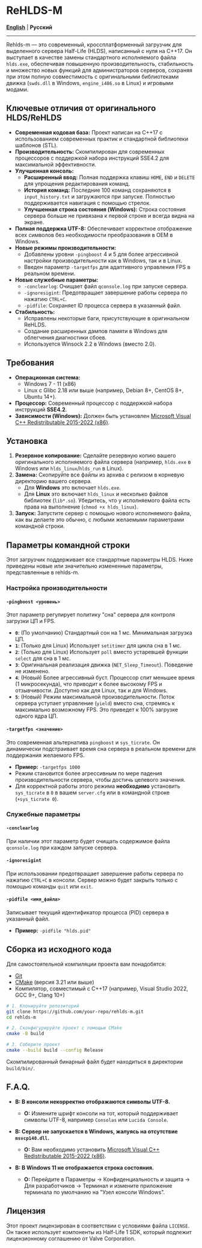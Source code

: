 # ReHLDS-M

**[English](https://github.com/hun1er/rehlds-m/blob/main/README.md)** | **Русский**

---

Rehlds-m — это современный, кроссплатформенный загрузчик для выделенного сервера Half-Life (HLDS), написанный с нуля на C++17. Он выступает в качестве замены стандартного исполняемого файла `hlds.exe`, обеспечивая повышенную производительность, стабильность и множество новых функций для администраторов серверов, сохраняя при этом полную совместимость с оригинальными библиотеками движка (`swds.dll` в Windows, `engine_i486.so` в Linux) и игровыми модами.

## Ключевые отличия от оригинального HLDS/ReHLDS

- **Современная кодовая база:** Проект написан на C++17 с использованием современных практик и стандартной библиотеки шаблонов (STL).
- **Производительность:** Скомпилирован для современных процессоров с поддержкой набора инструкций SSE4.2 для максимальной эффективности.
- **Улучшенная консоль:**
  - **Расширенный ввод:** Полная поддержка клавиш `HOME`, `END` и `DELETE` для упрощения редактирования команд.
  - **История команд:** Последние 100 команд сохраняются в `input_history.txt` и загружаются при запуске. Полностью поддерживается навигация с помощью стрелок.
  - **Улучшенная строка состояния (Windows):** Строка состояния сервера больше не привязана к первой строке и всегда видна на экране.
- **Полная поддержка UTF-8:** Обеспечивает корректное отображение всех символов без необходимости преобразования в OEM в Windows.
- **Новые режимы производительности:**
  - Добавлены уровни `-pingboost` 4 и 5 для более агрессивной настройки производительности как в Windows, так и в Linux.
  - Введен параметр `-targetfps` для адаптивного управления FPS в реальном времени.
- **Новые служебные параметры:**
  - `-conclearlog`: Очищает файл `qconsole.log` при запуске сервера.
  - `-ignoresigint`: Предотвращает завершение работы сервера по нажатию `CTRL+C`.
  - `-pidfile`: Сохраняет ID процесса сервера в указанный файл.
- **Стабильность:**
  - Исправлены некоторые баги, присутствующие в оригинальном ReHLDS.
  - Создание расширенных дампов памяти в Windows для облегчения диагностики сбоев.
  - Используется Winsock 2.2 в Windows (вместо 2.0).

## Требования

- **Операционная система:**
  - Windows 7 - 11 (x86)
  - Linux с Glibc 2.18 или выше (например, Debian 8+, CentOS 8+, Ubuntu 14+).
- **Процессор:** Современный процессор с поддержкой набора инструкций **SSE4.2**.
- **Зависимости (Windows):** Должен быть установлен [Microsoft Visual C++ Redistributable 2015-2022 (x86)](https://aka.ms/vs/17/release/vc_redist.x86.exe).

## Установка

1.  **Резервное копирование:** Сделайте резервную копию вашего оригинального исполняемого файла сервера (например, `hlds.exe` в Windows или `hlds_linux`/`hlds_run` в Linux).
2.  **Замена:** Скопируйте все файлы из архива с релизом в корневую директорию вашего сервера.
    -   Для **Windows** это включает `hlds.exe`.
    -   Для **Linux** это включает `hlds_linux` и несколько файлов библиотек (`lib*.so`). Убедитесь, что у исполняемого файла есть права на выполнение (`chmod +x hlds_linux`).
3.  **Запуск:** Запустите сервер с помощью нового исполняемого файла, как вы делаете это обычно, с любыми желаемыми параметрами командной строки.

## Параметры командной строки

Этот загрузчик поддерживает все стандартные параметры HLDS. Ниже приведены новые или значительно измененные параметры, представленные в rehlds-m.

### Настройка производительности

#### `-pingboost <уровень>`

Этот параметр регулирует политику "сна" сервера для контроля загрузки ЦП и FPS.

-   **`0`**: (По умолчанию) Стандартный сон на 1 мс. Минимальная загрузка ЦП.
-   **`1`**: (Только для Linux) Использует `setitimer` для цикла сна в 1 мс.
-   **`2`**: (Только для Linux) Использует `poll` вместо устаревшей функции `select` для сна в 1 мс.
-   **`3`**: Оригинальная реализация движка (`NET_Sleep_Timeout`). Поведение не изменено.
-   **`4`**: (Новый) Более агрессивный буст. Процессор спит меньшее время (1 микросекунда), что приводит к более высокому FPS и отзывчивости. Доступно как для Linux, так и для Windows.
-   **`5`**: (Новый) Режим максимальной производительности. Поток сервера уступает управление (`yield`) вместо сна, стремясь к максимально возможному FPS. Это приведет к 100% загрузке одного ядра ЦП.

#### `-targetfps <значение>`

Это современная альтернатива `pingboost` и `sys_ticrate`. Он динамически подстраивает время сна сервера в реальном времени для поддержания желаемого FPS.

-   **Пример:** `-targetfps 1000`
-   Режим становится более агрессивным по мере падения производительности сервера, чтобы достичь целевого значения.
-   Для корректной работы этого режима **необходимо** установить `sys_ticrate` в `0` в вашем `server.cfg` или в командной строке (`+sys_ticrate 0`).

### Служебные параметры

#### `-conclearlog`

При наличии этот параметр будет очищать содержимое файла `qconsole.log` при каждом запуске сервера.

#### `-ignoresigint`

При использовании предотвращает завершение работы сервера по нажатию `CTRL+C` в консоли. Сервер можно будет закрыть только с помощью команды `quit` или `exit`.

#### `-pidfile <имя_файла>`

Записывает текущий идентификатор процесса (PID) сервера в указанный файл.
- **Пример:** `-pidfile "hlds.pid"`

## Сборка из исходного кода

Для самостоятельной компиляции проекта вам понадобятся:

-   [Git](https://git-scm.com/)
-   [CMake](https://cmake.org/) (версия 3.21 или выше)
-   Компилятор, совместимый с C++17 (например, Visual Studio 2022, GCC 9+, Clang 10+)

```bash
# 1. Клонируйте репозиторий
git clone https://github.com/your-repo/rehlds-m.git
cd rehlds-m

# 2. Сконфигурируйте проект с помощью CMake
cmake -B build

# 3. Соберите проект
cmake --build build --config Release
```
Скомпилированный бинарный файл будет находиться в директории `build/bin/`.

## F.A.Q.

-   **В: В консоли некорректно отображаются символы UTF-8.**
    -   **О:** Измените шрифт консоли на тот, который поддерживает символы UTF-8, например `Consolas` или `Lucida Console`.

-   **В: Сервер не запускается в Windows, жалуясь на отсутствие `msvcp140.dll`.**
    -   **О:** Вам необходимо установить [Microsoft Visual C++ Redistributable 2015-2022 (x86)](https://aka.ms/vs/17/release/vc_redist.x86.exe).

-   **В: В Windows 11 не отображается строка состояния.**
    -   **О:** Перейдите в Параметры -> Конфиденциальность и защита -> Для разработчиков -> Терминал и измените приложение терминала по умолчанию на "Узел консоли Windows".

## Лицензия

Этот проект лицензирован в соответствии с условиями файла `LICENSE`. Он также использует компоненты из Half-Life 1 SDK, который подлежит лицензионному соглашению от Valve Corporation.
